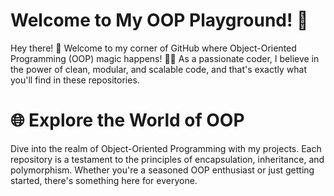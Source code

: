 # Welcome to My OOP Playground! 🚀

Hey there! 👋 Welcome to my corner of GitHub where Object-Oriented Programming (OOP) magic happens! 🧙‍♂️ As a passionate coder, I believe in the power of clean, modular, and scalable code, and that's exactly what you'll find in these repositories.

# 🌐 Explore the World of OOP

Dive into the realm of Object-Oriented Programming with my projects. Each repository is a testament to the principles of encapsulation, inheritance, and polymorphism. Whether you're a seasoned OOP enthusiast or just getting started, there's something here for everyone.
